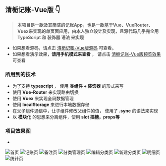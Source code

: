 ## 清栀记账-Vue版 👇
> **本项目是一款及其简洁的记账App，也是一款基于Vue、VueRouter、Vuex来实现的单页面应用，由本人独立设计及实现，且源代码几乎完全用 TypeScript  和 装饰器 语法 来实现**

- 如果想看源码，请点击 [清栀记账-Vue版源码](https://github.com/wwwpppfffzzz/bookkeeping-vue) 可查看。
- 如果想看演示效果，**请用手机模式来查看** ， 请点击 [清栀记账-Vue版预览效果](https://a_fei_fei_fei_fei_fei_fei.gitee.io/bookkeeping-vue-website/) 可查看

### 所用到的技术
- 为了支持 **typescript** ， 使用 **类组件 + 装饰器** 的形式来写
- 使用 **Vue-Router** 来实现路由切换
- 使用 **Vuex** 来实现全局数据管理
- 使用 **localStorage** 来进行本地数据存储
- 在父子组件通信中，让子组件修改父组件的值， 使用了 **.sync** 的语法来实现
- 以 **模块化** 的思想来分离组件，使用 **slot 插槽，props等**


### 项目效果图
- 

![首页](https://p3-juejin.byteimg.com/tos-cn-i-k3u1fbpfcp/4631385296534167acfbfb57460809af~tplv-k3u1fbpfcp-watermark.image)
![记账页](https://p1-juejin.byteimg.com/tos-cn-i-k3u1fbpfcp/accc3a81b51146a8b38156ad9d345a4e~tplv-k3u1fbpfcp-watermark.image)
![备注页](https://p9-juejin.byteimg.com/tos-cn-i-k3u1fbpfcp/38a6a3df9b4f4f7ba9dc5b8c671672db~tplv-k3u1fbpfcp-watermark.image)
![分类管理页](https://p1-juejin.byteimg.com/tos-cn-i-k3u1fbpfcp/99aa556d06fe4256ae23d85f0bc93ae4~tplv-k3u1fbpfcp-watermark.image)
![编辑分类页](https://p3-juejin.byteimg.com/tos-cn-i-k3u1fbpfcp/665d2bc3a59b4d5bb8ca625fcd1c9c1d~tplv-k3u1fbpfcp-watermark.image)
![新建分类页](https://p9-juejin.byteimg.com/tos-cn-i-k3u1fbpfcp/64366f7426054b98bbca53ab0583c527~tplv-k3u1fbpfcp-watermark.image)
![明细页](https://p3-juejin.byteimg.com/tos-cn-i-k3u1fbpfcp/b5762f49bc634a07aaaa94fe5e9a74a1~tplv-k3u1fbpfcp-watermark.image)
![统计页](https://p6-juejin.byteimg.com/tos-cn-i-k3u1fbpfcp/d76c97ffaa2540da8a37e930dd01dea9~tplv-k3u1fbpfcp-watermark.image)
